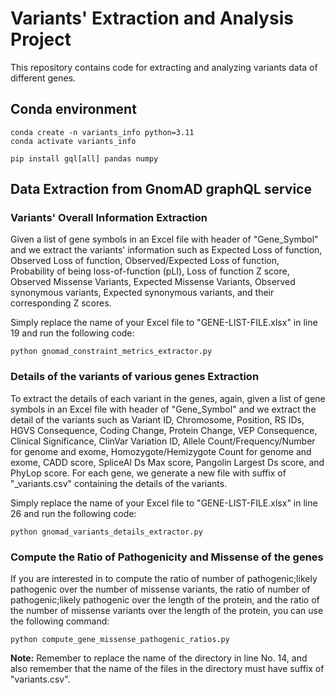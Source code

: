 # Variants' Extraction and Analysis Project

This repository contains code for extracting and analyzing variants data of different genes.

## Conda environment

```
conda create -n variants_info python=3.11
conda activate variants_info

pip install gql[all] pandas numpy
```

## Data Extraction from GnomAD graphQL service
### Variants' Overall Information Extraction

Given a list of gene symbols in an Excel file with header of "Gene_Symbol" and we extract the variants' information such as Expected Loss of function, Observed Loss of function, Observed/Expected Loss of function, Probability of being loss-of-function (pLI), Loss of function Z score, Observed Missense Variants, Expected Missense Variants, Observed synonymous variants, Expected synonymous variants, and their corresponding Z scores.

Simply replace the name of your Excel file to "GENE-LIST-FILE.xlsx" in line 19 and run the following code:

```
python gnomad_constraint_metrics_extractor.py
```

### Details of the variants of various genes Extraction

To extract the details of each variant in the genes, again, given a list of gene symbols in an Excel file with header of "Gene_Symbol" and we extract the detail of the variants such as Variant ID, Chromosome, Position, RS IDs, HGVS Consequence, Coding Change, Protein Change, VEP Consequence, Clinical Significance, ClinVar Variation ID, Allele Count/Frequency/Number for genome and exome, Homozygote/Hemizygote Count for genome and exome, CADD score, SpliceAI Ds Max score, Pangolin Largest Ds score, and PhyLop score. 
For each gene, we generate a new file with suffix of "_variants.csv" containing the details of the variants.

Simply replace the name of your Excel file to "GENE-LIST-FILE.xlsx" in line 26 and run the following code:

```
python gnomad_variants_details_extractor.py
```

### Compute the Ratio of Pathogenicity and Missense of the genes


If you are interested in to compute the ratio of number of pathogenic;likely pathogenic over the number of missense variants, the ratio of number of pathogenic;likely pathogenic over the length of the protein, and the ratio of the number of missense variants over the length of the protein, you can use the following command:

```
python compute_gene_missense_pathogenic_ratios.py
```

**Note:** Remember to replace the name of the directory in line No. 14, and also remember that the name of the files in the directory must have suffix of "variants.csv".
